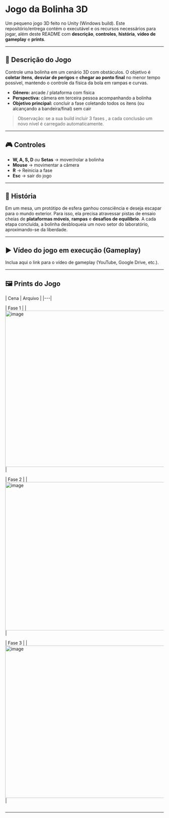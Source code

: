 # Jogo da Bolinha 3D

Um pequeno jogo 3D feito no Unity (Windows build). Este repositório/entrega contém o executável e os recursos necessários para jogar, além deste README com **descrição**, **controles**, **história**, **vídeo de gameplay** e **prints**.

---

## 📜 Descrição do Jogo
Controle uma bolinha em um cenário 3D com obstáculos. O objetivo é **coletar itens**, **desviar de perigos** e **chegar ao ponto final** no menor tempo possível, mantendo o controle da física da bola em rampas e curvas.

- **Gênero:** arcade / plataforma com física
- **Perspectiva:** câmera em terceira pessoa acompanhando a bolinha
- **Objetivo principal:** concluir a fase coletando todos os itens (ou alcançando a bandeira/final) sem cair

> Observação: se a sua build incluir 3 fases , a cada conclusão um novo nível é carregado automaticamente.

---

## 🎮 Controles
- **W, A, S, D** *ou* **Setas** → mover/rolar a bolinha  
- **Mouse** → movimentar a câmera
- **R** → Reinicia a fase
- **Esc** → sair do jogo

---

## 🧭 História
Em um mesa, um protótipo de esfera ganhou consciência e deseja escapar para o mundo exterior. Para isso, ela precisa atravessar pistas de ensaio cheias de **plataformas móveis**, **rampas** e **desafios de equilíbrio**. A cada etapa concluída, a bolinha desbloqueia um novo setor do laboratório, aproximando-se da liberdade.

---

## ▶️ Vídeo do jogo em execução (Gameplay)
Inclua aqui o link para o vídeo de gameplay (YouTube, Google Drive, etc.).


---

## 🖼️ Prints do Jogo

| Cena | Arquivo |
|---|

| Fase 1 |
| <img width="611" height="496" alt="image" src="https://github.com/user-attachments/assets/b9720e81-94bd-4f14-a786-ff51c57c4a97" />|

| Fase 2 | 
| <img width="557" height="471" alt="image" src="https://github.com/user-attachments/assets/8d9b8bcf-c0a7-4e6a-8f30-34b581924fad" />|

| Fase 3 |
| <img width="615" height="484" alt="image" src="https://github.com/user-attachments/assets/5573fddb-8ddb-4f2a-9ed0-fcd14ffb71d6" />|

```

```

---
